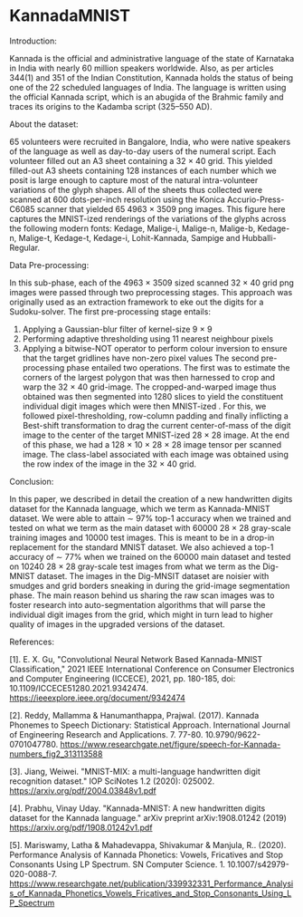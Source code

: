 # KannadaMNIST

   Introduction:

Kannada is the official and administrative language of the state of Karnataka in India with nearly 60 million speakers worldwide. Also, as per articles 344(1) and 351 of the Indian Constitution, Kannada holds the status of being one of the 22 scheduled languages of India. The language is written using the official Kannada script, which is an abugida of the Brahmic family and traces its origins to the Kadamba script (325–550 AD).

   About the dataset:

65 volunteers were recruited in Bangalore, India, who were native speakers of the language as well as day-to-day users of the numeral script. Each volunteer filled out an A3 sheet containing a 32 × 40 grid. This yielded filled-out A3 sheets containing 128 instances of each number which we posit is large enough to capture most of the natural intra-volunteer variations of the glyph shapes. All of the sheets thus collected were scanned at 600 dots-per-inch resolution using the Konica Accurio-Press-C6085 scanner that yielded 65 4963 × 3509 png images.
This figure here captures the MNIST-ized renderings of the variations of the glyphs across the following modern fonts: Kedage, Malige-i, Malige-n, Malige-b, Kedage-n, Malige-t, Kedage-t, Kedage-i, Lohit-Kannada, Sampige and Hubballi-Regular.

   Data Pre-processing:

In this sub-phase, each of the 4963 × 3509 sized scanned 32 × 40 grid png images were passed through two preprocessing stages. This approach was originally used as an extraction framework to eke out the digits for a Sudoku-solver. The first pre-processing stage entails: 
1. Applying a Gaussian-blur filter of kernel-size 9 × 9
2. Performing adaptive thresholding using 11 nearest neighbour pixels 
3. Applying a bitwise-NOT operator to perform colour inversion to ensure that the target gridlines have non-zero pixel values
The second pre-processing phase entailed two operations. The first was to estimate the corners of the largest polygon that was then harnessed to crop and warp the 32 × 40 grid-image. The cropped-and-warped image thus obtained was then segmented into 1280 slices to yield the constituent individual digit images which were then MNIST-ized . For this, we followed pixel-thresholding, row-column padding and finally inflicting a Best-shift transformation to drag the current center-of-mass of the digit image to the center of the target MNIST-ized 28 × 28 image. At the end of this phase, we had a 128 × 10 × 28 × 28 image tensor per scanned image. The class-label associated with each image was obtained using the row index of the image in the 32 × 40 grid.

Conclusion:

In this paper, we described in detail the creation of a new handwritten digits dataset for the Kannada language, which we term as Kannada-MNIST dataset. We were able to attain ∼ 97% top-1 accuracy when we trained and tested on what we term as the main dataset with 60000 28 × 28 gray-scale training images and 10000 test images. This is meant to be in a drop-in replacement for the standard MNIST dataset. We also achieved a top-1 accuracy of ∼ 77% when we trained on the 60000 main dataset and tested on 10240 28 × 28 gray-scale test images from what we term as the Dig-MNIST dataset. The images in the Dig-MNSIT dataset are noisier with smudges and grid borders sneaking in during the grid-image segmentation phase. The main reason behind us sharing the raw scan images was to foster research into auto-segmentation algorithms that will parse the individual digit images from the grid, which might in turn lead to higher quality of images in the upgraded versions of the dataset.

References:

[1]. E. X. Gu, "Convolutional Neural Network Based Kannada-MNIST Classification," 2021 IEEE International Conference on Consumer Electronics and Computer Engineering (ICCECE), 2021, pp. 180-185, doi: 10.1109/ICCECE51280.2021.9342474. https://ieeexplore.ieee.org/document/9342474

[2]. Reddy, Mallamma & Hanumanthappa, Prajwal. (2017). Kannada Phonemes to Speech Dictionary: Statistical Approach. International Journal of Engineering Research and Applications. 7. 77-80. 10.9790/9622-0701047780.  https://www.researchgate.net/figure/speech-for-Kannada-numbers_fig2_313113588

[3]. Jiang, Weiwei. "MNIST-MIX: a multi-language handwritten digit recognition dataset." IOP SciNotes 1.2 (2020): 025002. https://arxiv.org/pdf/2004.03848v1.pdf

[4]. Prabhu, Vinay Uday. "Kannada-MNIST: A new handwritten digits dataset for the Kannada language." arXiv preprint arXiv:1908.01242 (2019) https://arxiv.org/pdf/1908.01242v1.pdf

[5].  Mariswamy, Latha & Mahadevappa, Shivakumar & Manjula, R.. (2020). Performance Analysis of Kannada Phonetics: Vowels, Fricatives and Stop Consonants Using LP Spectrum. SN Computer Science. 1. 10.1007/s42979-020-0088-7. https://www.researchgate.net/publication/339932331_Performance_Analysis_of_Kannada_Phonetics_Vowels_Fricatives_and_Stop_Consonants_Using_LP_Spectrum

